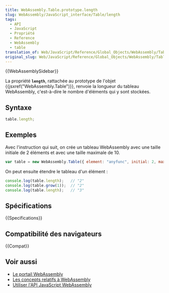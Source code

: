 ```yaml
---
title: WebAssembly.Table.prototype.length
slug: WebAssembly/JavaScript_interface/Table/length
tags:
  - API
  - JavaScript
  - Propriété
  - Reference
  - WebAssembly
  - table
translation_of: Web/JavaScript/Reference/Global_Objects/WebAssembly/Table/length
original_slug: Web/JavaScript/Reference/Global_Objects/WebAssembly/Table/length
---
```


{{WebAssemblySidebar}}

La propriété **`length`**, rattachée au prototype de l'objet {{jsxref("WebAssembly.Table")}}, renvoie la longueur du tableau WebAssembly, c'est-à-dire le nombre d'éléments qui y sont stockées.

## Syntaxe

```js
table.length;
```

## Exemples

Avec l'instruction qui suit, on crée un tableau WebAssembly avec une taille initiale de 2 éléments et avec une taille maximale de 10.

```js
var table = new WebAssembly.Table({ element: "anyfunc", initial: 2, maximum: 10 });
```

On peut ensuite étendre le tableau d'un élément :

```js
console.log(table.length);   // "2"
console.log(table.grow(1));  // "2"
console.log(table.length);   // "3"
```

## Spécifications

{{Specifications}}

## Compatibilité des navigateurs

{{Compat}}

## Voir aussi

- [Le portail WebAssembly](/fr/docs/WebAssembly)
- [Les concepts relatifs à WebAssembly](/fr/docs/WebAssembly/Concepts)
- [Utiliser l'API JavaScript WebAssembly](/fr/docs/WebAssembly/Using_the_JavaScript_API)
